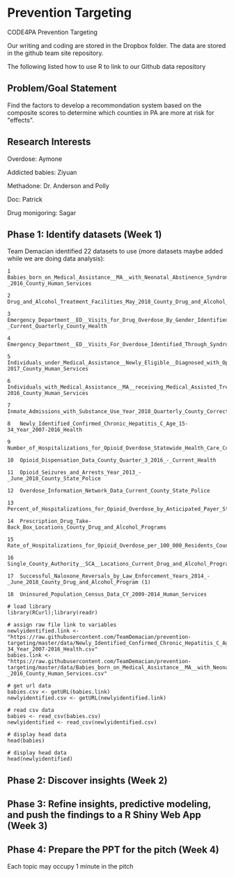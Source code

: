 # Prevention Targeting
CODE4PA Prevention Targeting

Our writing and coding are stored in the Dropbox folder. The data are stored in the github team site repository.

The following listed how to use R to link to our Github data repository

## Problem/Goal Statement
Find the factors to develop a recommondation system based on the composite scores to determine which counties in PA are more at risk for "effects".

## Research Interests

Overdose: Aymone

Addicted babies: Ziyuan

Methadone: Dr. Anderson and Polly

Doc: Patrick

Drug monigoring: Sagar

## Phase 1: Identify datasets (Week 1)

Team Demacian identified 22 datasets to use (more datasets maybe added while we are doing data analysis):

```{r}
1	Babies_born_on_Medical_Assistance__MA__with_Neonatal_Abstinence_Syndrome__NAS__CY_2015-_2016_County_Human_Services

2	Drug_and_Alcohol_Treatment_Facilities_May_2018_County_Drug_and_Alcohol_Programs

3 Emergency_Department__ED__Visits_for_Drug_Overdose_By_Gender_Identified_Through_Syndromic_Surveillance_SFY_Q3_2016_-_Current_Quarterly_County_Health

4	Emergency_Department__ED__Visits_For_Overdose_Identified_Through_Syndromic_Surveillance_CY_2017_Annual_County_Health

5	Individuals_under_Medical_Assistance__Newly_Eligible__Diagnosed_with_Opioid_Use_Disorder_CY_2015-2017_County_Human_Services

6	Individuals_with_Medical_Assistance__MA__receiving_Medical_Assisted_Treatment__MAT__CY_2015-2016_County_Human_Services

7	Inmate_Admissions_with_Substance_Use_Year_2018_Quarterly_County_Corrections

8	Newly_Identified_Confirmed_Chronic_Hepatitis_C_Age_15-34_Year_2007-2016_Health

9	Number_of_Hospitalizations_for_Opioid_Overdose_Statewide_Health_Care_Cost_Containment_Council__PHC4_

10	Opioid_Dispensation_Data_County_Quarter_3_2016_-_Current_Health

11	Opioid_Seizures_and_Arrests_Year_2013_-_June_2018_County_State_Police

12	Overdose_Information_Network_Data_Current_County_State_Police

13	Percent_of_Hospitalizations_for_Opioid_Overdose_by_Anticipated_Payer_Statewide_Health_Care_Cost_Containment_Council__PHC4_

14	Prescription_Drug_Take-Back_Box_Locations_County_Drug_and_Alcohol_Programs

15	Rate_of_Hospitalizations_for_Opioid_Overdose_per_100_000_Residents_County_Health_Care_Cost_Containment_Council__PHC4_

16	Single_County_Authority__SCA__Locations_Current_Drug_and_Alcohol_Programs

17	Successful_Naloxone_Reversals_by_Law_Enforcement_Years_2014_-_June_2018_County_Drug_and_Alcohol_Program (1)

18	Uninsured_Population_Census_Data_CY_2009-2014_Human_Services
```

```{r}
# load library
library(RCurl);library(readr)

# assign raw file link to variables
newlyidentified.link <- "https://raw.githubusercontent.com/TeamDemacian/prevention-targeting/master/data/Newly_Identified_Confirmed_Chronic_Hepatitis_C_Age_15-34_Year_2007-2016_Health.csv"
babies.link <- "https://raw.githubusercontent.com/TeamDemacian/prevention-targeting/master/data/Babies_born_on_Medical_Assistance__MA__with_Neonatal_Abstinence_Syndrome__NAS__CY_2015-_2016_County_Human_Services.csv"

# get url data
babies.csv <- getURL(babies.link)
newlyidentified.csv <- getURL(newlyidentified.link)

# read csv data
babies <- read_csv(babies.csv)
newlyidentified <- read_csv(newlyidentified.csv)

# display head data
head(babies)

# display head data
head(newlyidentified)

```

## Phase 2: Discover insights (Week 2)

## Phase 3: Refine insights, predictive modeling, and push the findings to a R Shiny Web App (Week 3)

## Phase 4: Prepare the PPT for the pitch (Week 4)

Each topic may occupy 1 minute in the pitch
